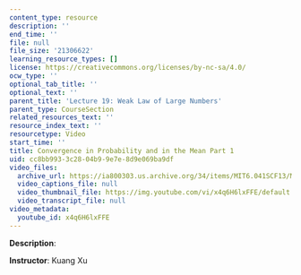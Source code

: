 ```yaml
---
content_type: resource
description: ''
end_time: ''
file: null
file_size: '21306622'
learning_resource_types: []
license: https://creativecommons.org/licenses/by-nc-sa/4.0/
ocw_type: ''
optional_tab_title: ''
optional_text: ''
parent_title: 'Lecture 19: Weak Law of Large Numbers'
parent_type: CourseSection
related_resources_text: ''
resource_index_text: ''
resourcetype: Video
start_time: ''
title: Convergence in Probability and in the Mean Part 1
uid: cc8bb993-3c28-04b9-9e7e-8d9e069ba9df
video_files:
  archive_url: https://ia800303.us.archive.org/34/items/MIT6.041SCF13/MIT6_041SCF13_No32_Rec20_P2_ConvgProb1_Partatod_300k.mp4
  video_captions_file: null
  video_thumbnail_file: https://img.youtube.com/vi/x4q6H6lxFFE/default.jpg
  video_transcript_file: null
video_metadata:
  youtube_id: x4q6H6lxFFE
---
```


**Description**:

**Instructor**: Kuang Xu

